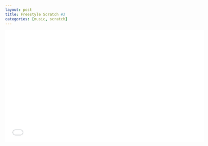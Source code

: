 ```yaml
---
layout: post
title: Freestyle Scratch #3
categories: [music, scratch]
---
```


<iframe width="640" height="360" align= "middle" src="//www.youtube.com/embed/WNnkuLlO99k" frameborder="0" allowfullscreen></iframe>